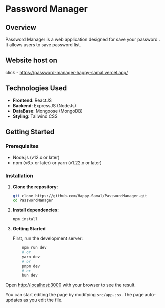 # Password Manager

## Overview

Password Manager is a web application designed for save your password . It allows users to save password list.

## Website host on

click - https://password-manager-happy-samal.vercel.app/

## Technologies Used

- **Frontend**: ReactJS
- **Backend**: ExpressJS (NodeJs)
- **DataBase**: Mongoose (MongoDB)
- **Styling**: Tailwind CSS

## Getting Started

### Prerequisites

- Node.js (v12.x or later)
- npm (v6.x or later) or yarn (v1.22.x or later)

### Installation

1. **Clone the repository:**

   ```sh
   git clone https://github.com/Happy-Samal/PasswordManager.git
   cd PasswordManager
    ```

1. **Install dependencies:**

   ```sh
   npm install

   ```

 4. **Getting Started**

    First, run the development server:

    ```sh
        npm run dev
        # or
        yarn dev
        # or
        pnpm dev
        # or
        bun dev
     ```

Open [http://localhost:3000](http://localhost:3000) with your browser to see the result.

You can start editing the page by modifying `src/app.jsx`. The page auto-updates as you edit the file.
